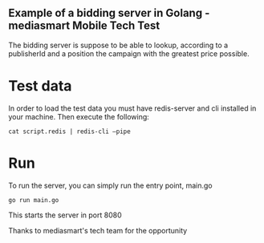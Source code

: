 ## Example of a bidding server in Golang - mediasmart Mobile Tech Test

The bidding server is suppose to be able to lookup, according to a publisherId and a position
the campaign with the greatest price possible.

# Test data
In order to load the test data you must have redis-server and cli installed in your machine.
Then execute the following:

```cat script.redis | redis-cli —pipe```

# Run
To run the server, you can simply run the entry point, main.go

```go run main.go```

This starts the server in port 8080

Thanks to mediasmart's tech team for the opportunity
